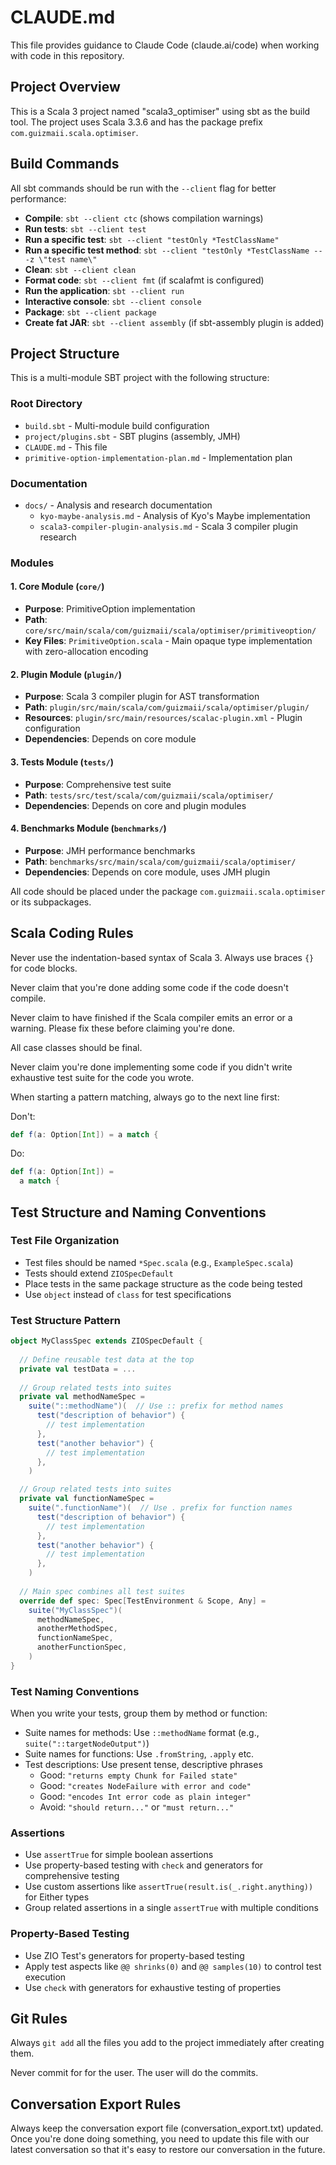 # CLAUDE.md

This file provides guidance to Claude Code (claude.ai/code) when working with code in this repository.

## Project Overview

This is a Scala 3 project named "scala3_optimiser" using sbt as the build tool. The project uses Scala 3.3.6 and has the package prefix `com.guizmaii.scala.optimiser`.

## Build Commands

All sbt commands should be run with the `--client` flag for better performance:

- **Compile**: `sbt --client ctc` (shows compilation warnings)
- **Run tests**: `sbt --client test`
- **Run a specific test**: `sbt --client "testOnly *TestClassName"`
- **Run a specific test method**: `sbt --client "testOnly *TestClassName -- -z \"test name\"`
- **Clean**: `sbt --client clean`
- **Format code**: `sbt --client fmt` (if scalafmt is configured)
- **Run the application**: `sbt --client run`
- **Interactive console**: `sbt --client console`
- **Package**: `sbt --client package`
- **Create fat JAR**: `sbt --client assembly` (if sbt-assembly plugin is added)

## Project Structure

This is a multi-module SBT project with the following structure:

### Root Directory
- `build.sbt` - Multi-module build configuration
- `project/plugins.sbt` - SBT plugins (assembly, JMH)
- `CLAUDE.md` - This file
- `primitive-option-implementation-plan.md` - Implementation plan

### Documentation
- `docs/` - Analysis and research documentation
  - `kyo-maybe-analysis.md` - Analysis of Kyo's Maybe implementation
  - `scala3-compiler-plugin-analysis.md` - Scala 3 compiler plugin research

### Modules

#### 1. Core Module (`core/`)
- **Purpose**: PrimitiveOption implementation
- **Path**: `core/src/main/scala/com/guizmaii/scala/optimiser/primitiveoption/`
- **Key Files**: `PrimitiveOption.scala` - Main opaque type implementation with zero-allocation encoding

#### 2. Plugin Module (`plugin/`)
- **Purpose**: Scala 3 compiler plugin for AST transformation
- **Path**: `plugin/src/main/scala/com/guizmaii/scala/optimiser/plugin/`
- **Resources**: `plugin/src/main/resources/scalac-plugin.xml` - Plugin configuration
- **Dependencies**: Depends on core module

#### 3. Tests Module (`tests/`)
- **Purpose**: Comprehensive test suite
- **Path**: `tests/src/test/scala/com/guizmaii/scala/optimiser/`
- **Dependencies**: Depends on core and plugin modules

#### 4. Benchmarks Module (`benchmarks/`)
- **Purpose**: JMH performance benchmarks
- **Path**: `benchmarks/src/main/scala/com/guizmaii/scala/optimiser/`
- **Dependencies**: Depends on core module, uses JMH plugin

All code should be placed under the package `com.guizmaii.scala.optimiser` or its subpackages.

## Scala Coding Rules

Never use the indentation-based syntax of Scala 3. Always use braces `{}` for code blocks.

Never claim that you're done adding some code if the code doesn't compile.

Never claim to have finished if the Scala compiler emits an error or a warning. Please fix these before claiming you're done.

All case classes should be final.

Never claim you're done implementing some code if you didn't write exhaustive test suite for the code you wrote.

When starting a pattern matching, always go to the next line first:

Don't:
```scala
def f(a: Option[Int]) = a match {
```

Do:
```scala
def f(a: Option[Int]) =
  a match {
```


## Test Structure and Naming Conventions

### Test File Organization
- Test files should be named `*Spec.scala` (e.g., `ExampleSpec.scala`)
- Tests should extend `ZIOSpecDefault`
- Place tests in the same package structure as the code being tested
- Use `object` instead of `class` for test specifications

### Test Structure Pattern
```scala
object MyClassSpec extends ZIOSpecDefault {
  
  // Define reusable test data at the top
  private val testData = ...
  
  // Group related tests into suites
  private val methodNameSpec = 
    suite("::methodName")(  // Use :: prefix for method names
      test("description of behavior") {
        // test implementation
      },
      test("another behavior") {
        // test implementation
      },
    )

  // Group related tests into suites
  private val functionNameSpec =
    suite(".functionName")(  // Use . prefix for function names
      test("description of behavior") {
        // test implementation
      },
      test("another behavior") {
        // test implementation
      },
    )
  
  // Main spec combines all test suites
  override def spec: Spec[TestEnvironment & Scope, Any] =
    suite("MyClassSpec")(
      methodNameSpec,
      anotherMethodSpec,
      functionNameSpec,
      anotherFunctionSpec,
    )
}
```

### Test Naming Conventions

When you write your tests, group them by method or function:

- Suite names for methods: Use `::methodName` format (e.g., `suite("::targetNodeOutput")`)
- Suite names for functions: Use `.fromString`, `.apply` etc.
- Test descriptions: Use present tense, descriptive phrases
  - Good: `"returns empty Chunk for Failed state"`
  - Good: `"creates NodeFailure with error and code"`
  - Good: `"encodes Int error code as plain integer"`
  - Avoid: `"should return..."` or `"must return..."`

### Assertions
- Use `assertTrue` for simple boolean assertions
- Use property-based testing with `check` and generators for comprehensive testing
- Use custom assertions like `assertTrue(result.is(_.right.anything))` for Either types
- Group related assertions in a single `assertTrue` with multiple conditions

### Property-Based Testing
- Use ZIO Test's generators for property-based testing
- Apply test aspects like `@@ shrinks(0)` and `@@ samples(10)` to control test execution
- Use `check` with generators for exhaustive testing of properties

## Git Rules

Always `git add` all the files you add to the project immediately after creating them.

Never commit for for the user. The user will do the commits.

## Conversation Export Rules

Always keep the conversation export file (conversation_export.txt) updated. Once you're done doing something, you need to update this file with our latest conversation so that it's easy to restore our conversation in the future.